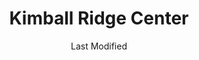---
layout: location-page
date: Last Modified
description: "Local COVID-19 testing is available at Kimball Ridge Center in Waterloo, Iowa, USA."
permalink: "locations/iowa/waterloo/kimball-ridge-center/"
tags:
  - locations
  - iowa
title: Kimball Ridge Center
uniqueName: kimball-ridge-center
state: Iowa
stateAbbr: IA
hood: "Waterloo"
address: " 2101 Kimball Ave # Ll5"
city: "Waterloo"
zip: "50702"
zipsNearby: "50601 50005 52202 50006 50043 50227 50420 50602 50603 52203 52204 52205 50604 50608 50649 50605 50606 52206 50607 50671 50028 50609 52208 52209 52257 50041 52210 52211 52221 52232 50612 52132 52133 50613 50614 52328 52401 52402 52403 52404 52405 52406 52407 52408 52409 52410 52411 52497 52498 52499 52213 52341 52214 50616 50620 52215 50619 50051 52135 52217 52218 52035 50056 50621 52220 50431 52136 52223 50622 50623 50624 50071 50611 50625 52038 50626 52224 52041 52042 52044 52225 50627 52141 52043 50628 52227 50629 52228 52047 52142 50078 50435 52144 50630 50631 50102 52229 50632 50633 50634 50106 50635 52050 50636 50112 50638 50657 52048 50441 50120 52147 50641 52233 50642 52236 52237 50122 50643 50644 50645 50126 50647 50648 50135 52249 52251 50650 50651 50452 50141 52154 50142 50652 50148 52156 50154 50157 52036 52057 50653 52301 52302 50158 52305 50467 50654 50655 50681 50162 52307 52219 52252 52310 50173 52313 52314 50658 52315 50659 50661 50660 50206 50458 52318 50662 50664 50460 50461 52161 52322 52324 50665 50666 52162 52163 52326 50230 50667 50668 50669 50234 50466 52165 50468 50469 52329 50471 52330 50239 52166 52072 50427 50433 50475 50670 52332 52334 52168 52336 50247 50672 50673 52076 50674 52164 50477 52338 52339 50479 52342 50675 50676 52344 50258 50259 52345 52346 52347 52348 52349 52077 52169 52351 52352 50701 50702 50703 50704 50707 52354 52171 50677 50680 52175 50269 50271 52361 50682 50278 50706 52350" 
mapUrl: "http://maps.apple.com/?q=Kimball+Ridge+Center&address=2101+Kimball+Ave+Ll5,Waterloo,Iowa,50702"
locationType: Walk-in
phone: "319-272-0000"
website: "https://carbonhealth.com/coronavirus/covid-19-testing-centers/Iowa"
onlineBooking: undefined
closed: undefined
closedUpdate: May 18th, 2020
notes: "By appointment only. Requires doctor's referral."
days: Contact for hours of operation.
ctaMessage: Learn more
ctaUrl: "https://carbonhealth.com/coronavirus/covid-19-testing-centers/Iowa"
---